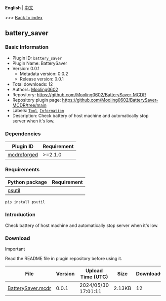 **English** | [中文](readme-zh_cn.md)

\>\>\> [Back to index](/readme.md)

## battery_saver

### Basic Information

- Plugin ID: `battery_saver`
- Plugin Name: BatterySaver
- Version: 0.0.1
  - Metadata version: 0.0.2
  - Release version: 0.0.1
- Total downloads: 12
- Authors: [Mooling0602](https://github.com/Mooling0602)
- Repository: https://github.com/Mooling0602/BatterySaver-MCDR
- Repository plugin page: https://github.com/Mooling0602/BatterySaver-MCDR/tree/main
- Labels: [`Tool`](/labels/tool/readme.md), [`Information`](/labels/information/readme.md)
- Description: Check battery of host machine and automatically stop server when it's low.

### Dependencies

| Plugin ID | Requirement |
| --- | --- |
| [mcdreforged](https://github.com/Fallen-Breath/MCDReforged) | \>=2.1.0 |

### Requirements

| Python package | Requirement |
| --- | --- |
| [psutil](https://pypi.org/project/psutil) |  |

```
pip install psutil
```

### Introduction

Check battery of host machine and automatically stop server when it's low.

### Download

> [!IMPORTANT]
> Read the README file in plugin repository before using it.

| File | Version | Upload Time (UTC) | Size | Downloads | Operations |
| --- | --- | --- | --- | --- | --- |
| [BatterySaver.mcdr](https://github.com/Mooling0602/BatterySaver-MCDR/releases/tag/0.0.1) | 0.0.1 | 2024/05/30 17:01:11 | 2.13KB | 12 | [Download](https://github.com/Mooling0602/BatterySaver-MCDR/releases/download/0.0.1/BatterySaver.mcdr) |

